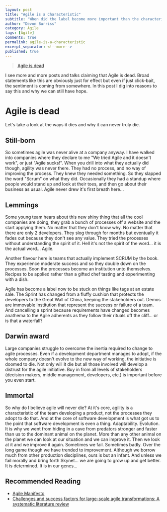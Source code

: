 ```yaml
---
layout: post
title: "Agile is a Characteristic"
subtitle: "When did the label become more important than the characteristic?"
author: "Devon Burriss"
category: Agile
tags: [Agile]
comments: true
permalink: agile-is-a-characteristic
excerpt_separator: <!--more-->
published: true
---
```

> [Agile is dead](https://pragdave.me/blog/2014/03/04/time-to-kill-agile.html)  

I see more and more posts and talks claiming that Agile is dead. Broad statements like this are obviously just for effect but even if just click-bait, the sentiment is coming from somewhere. In this post I dig into reasons to say this and why we can still have hope.
<!--more-->

# Agile is dead

Let's take a look at the ways it dies and why it can never truly die.

## Still-born

So sometimes agile was never alive at a company anyway. I have walked into companies where they declare to me "We tried Agile and it doesn't work", or just "Agile sucks!". When you drill into what they actually did though, agility was never there. They had no process, and no way of improving the process. They knew they needed something. So they slapped the word "Scrum" on what they did. Occasionally they had a standup where people would stand up and look at their toes, and then go about their business as usual. Agile never drew it's first breath here...

## Lemmings

Some young team hears about this new shiny thing that all the cool companies are doing, they grab a bunch of processes off a website and the start applying them. No matter that they don't know why. No matter that there are only 2 developers. They slog through for months but eventually it fades out because they don't see any value. They tried the processes without understanding the spirit of it. Hell it's not the spirit of the word... it is the actual word... Agile.

Another flavour here is teams that actually implement SCRUM by the book. They experience moderate success and so they double down on the processes. Soon the processes become an institution unto themselves. Recipes to be applied rather than a gifted chef tasting and experimenting with a dish.

Agile has become a label now to be stuck on things like tags at an estate sale. The Sprint has changed from a fluffy cushion that protects the developers to the Great Wall of China, keeping the stakeholders out. Demos are immovable institution that represent the success or failure of a team. And cancelling a sprint because requirements have changed becomes anathema to the Agile adherents as they follow their rituals off the cliff... or is that a waterfall?

## Darwin award

Large companies struggle to overcome the inertia required to change to agile processes. Even if a development department manages to adopt, if the whole company doesn't evolve to the new way of working, the initiative is doomed to die. Not only will it die but all those involved will develop a distrust for the agile initiative. Buy in from all levels of stakeholders (decision makers, middle management, developers, etc.) is important before you even start.

## Immortal

So why do I believe agile will never die? At it's core, agility is a characteristic of the team developing a product, not the processes they adopt to do that. And at the core of software development is what got us to the point that software development is even a thing. Adaptability. Evolution. It is why we went from hiding in a cave from predators stronger and faster than us to the dominant animal on the planet. More than any other animal on the planet we can look at our situation and we can improve it. Then we look at it and we improve it again. Sometimes we fail. Sometimes badly. Over the long game though we have trended to improvement. Although we borrow much from other production disciplines, ours is but an infant. And unless we fail morally and bring forth Skynet... we are going to grow up and get better. It is determined. It is in our genes...

## Recommended Reading

 - [Agile Manifesto](http://agilemanifesto.org/)
 - [Challenges and success factors for large-scale agile transformations: A systematic literature review](http://www.sciencedirect.com/science/article/pii/S0164121216300826)
